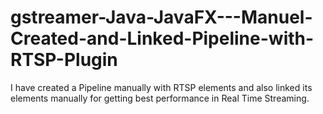 # gstreamer-Java-JavaFX---Manuel-Created-and-Linked-Pipeline-with-RTSP-Plugin
I have created a Pipeline manually with RTSP elements and also linked its elements manually for getting best performance in Real Time Streaming.

